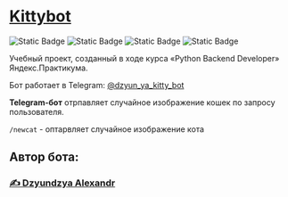 # [Kittybot](https://github.com/dzyundzya/kittybot)

![Static Badge](https://img.shields.io/badge/author-Dzyundzya%20Alexandr-red
)
![Static Badge](https://img.shields.io/badge/python-3.9.13-blue
)
![Static Badge](https://img.shields.io/badge/dotenv-1.0.1-yellow
)
![Static Badge](https://img.shields.io/badge/pyTelegramBotAPI-4.14.1-blue
)

Учебный проект, созданный в ходе курса «Python Backend Developer» Яндекс.Практикума.

Бот работает в Telegram: [@dzyun_ya_kitty_bot](https://t.me/dzyun_ya_kitty_bot)

__Telegram-бот__ отрпавляет случайное изображение кошек по запросу пользователя.

`/newcat` - оптарвляет случайное изображение кота



## Автор бота:
### [✍️ Dzyundzya Alexandr](https://github.com/dzyundzya)
